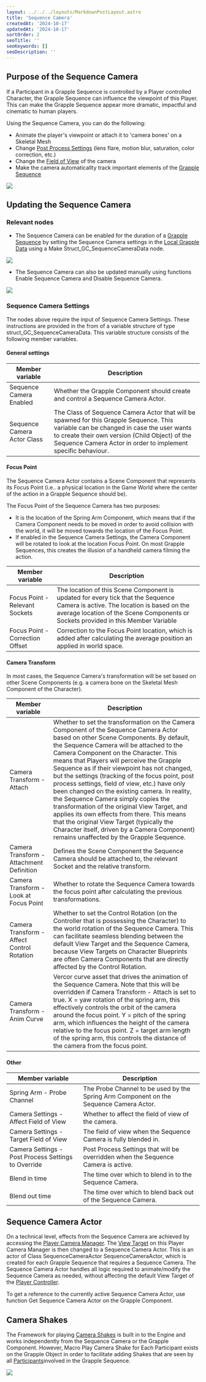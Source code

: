 ```yaml
---
layout: ../../../layouts/MarkdownPostLayout.astro
title: 'Sequence Camera'
createdAt: '2024-10-17'
updatedAt: '2024-10-17'
sortOrder: 2
seoTitle: ''
seoKeywords: []
seoDescription: ''
---
```


## Purpose of the Sequence Camera

If a Participant in a Grapple Sequence is controlled by a Player controlled Character, the Grapple Sequence can influence the viewpoint of this Player. This can make the Grapple Sequence appear more dramatic, impactful and cinematic to human players.

Using the Sequence Camera, you can do the following:

* Animate the player's viewpoint or attach it to 'camera bones' on a Skeletal Mesh
* Change [Post Process Settings](https://dev.epicgames.com/documentation/en-us/unreal-engine/post-process-effects-in-unreal-engine) (lens flare, motion blur, saturation, color correction, etc.)
* Change the [Field of View](https://www.youtube.com/watch?v=LuURSFbRPpA) of the camera
* Make the camera automaticallty track important elements of the [Grapple Sequence](/grapple-component/1-overview-of-the-grapple-component/basic-concepts)


![](../../../assets/grapple-component/sequence-camera-header.jpg)

## Updating the Sequence Camera

### Relevant nodes

* The Sequence Camera can be enabled for the duration of a [Grapple Sequence](/grapple-component/1-overview-of-the-grapple-component/basic-concepts) by setting the Sequence Camera settings in the [Local Grapple Data](/grapple-component/2-effects-of-the-grapple-component/010-grapple-data) using a <span class="function"> Make Struct_GC_SequenceCameraData</span> node. 

![](../../../assets/grapple-component/sequence-camera-data.jpg)

* The Sequence Camera can also be updated manually using functions <span class="function">Enable Sequence Camera</span> and <span class="function">Disable Sequence Camera</span>.

![](../../../assets/grapple-component/sq-enable-disable.jpg)

### Sequence Camera Settings

The nodes above require the input of Sequence Camera Settings. These instructions are provided in the from of a variable structure of type <span class="object">struct_GC_SequenceCameraData</span>. This variable structure consists of the following member variables. 

#### General settings

| **Member variable** | **Description** |
| ----------- | ----------- |
| <span class="variable">Sequence Camera Enabled	</span> | Whether the Grapple Component should create and control a Sequence Camera Actor. |
| <span class="variable">Sequence Camera Actor Class	</span> | The Class of Sequence Camera Actor that will be spawned for this Grapple Sequence. This variable can be changed in case the user wants to create their own version (Child Object) of the Sequence Camera Actor in order to implement specific behaviour. |

#### Focus Point

The Sequence Camera Actor contains a Scene Component that represents its Focus Point (i.e.. a physical location in the Game World where the center of the action in a Grapple Sequence should be).

The Focus Point of the Sequence Camera has two purposes:

* It is the location of the Spring Arm Component, which means that if the Camera Component needs to be moved in order to avoid collision with the world, it will be moved towards the location of the Focus Point.
* If enabled in the Sequence Camera Settings, the Camera Component will be rotated to look at the location Focus Point. On most Grapple Sequences, this creates the illusion of a handheld camera filming the action.

| **Member variable** | **Description** |
| ----------- | ----------- |
| <span class="variable">Focus Point - Relevant Sockets	</span> | The location of this Scene Component is updated for every tick that  the Sequence Camera is active. The location is based on the average location of the Scene Components or Sockets provided in this Member Variable |
| <span class="variable">Focus Point - Correction Offset</span> | Correction to the Focus Point location, which is added after calculating the average position an applied in world space. |

#### Camera Transform

In most cases, the Sequence Camera's transformation will be set based on other Scene Components (e.g. a camera bone on the Skeletal Mesh Component of the Character).

| **Member variable** | **Description** |
| ----------- | ----------- |
| <span class="variable">Camera Transform - Attach</span> | Whether to set the transformation on the Camera Component of the Sequence Camera Actor based on other Scene Components. By default, the Sequence Camera will be attached to the Camera Component on the Character. This means that Players will perceive the Grapple Sequence as if their viewpoint has not changed, but the settings (tracking of the focus point, post process settings, field of view, etc.) have only been changed on the existing camera. In reality, the Sequence Camera simply copies the transformation of the original View Target, and applies its own effects from there. This means that the original View Target (typically the Character itself, driven by a Camera Component) remains unaffected by the Grapple Sequence.  |
| <span class="variable">Camera Transform - Attachment Definition	</span> | Defines the Scene Component the Sequence Camera should be attached to, the relevant Socket and the relative transform. |
| <span class="variable">Camera Transform - Look at Focus Point	</span> | Whether to rotate the Sequence Camera towards the focus point after calculating the previous transformations. |
| <span class="variable">Camera Transform - Affect Control Rotation	</span> | Whether to set the Control Rotation (on the Controller that is possessing the Character) to the world rotation of the Sequence Camera. This can facilitate seamless blending between the default View Target and the Sequence Camera, because View Targets on Character Blueprints are often Camera Components that are directly affected by the Control Rotation. |
| <span class="variable">Camera Transform - Anim Curve</span> | Vercor curve asset that drives the animation of the Sequence Camera. Note that this will be overridden if <span class="variable">Camera Transform - Attach</span> is set to true. X = yaw rotation of the spring arm, this effectively controls the orbit of the camera around the focus point. Y = pitch of the spring arm, which influences the height of the camera relative to the focus point. Z = target arm length of the spring arm, this controls the distance of the camera from the focus point.|

#### Other

| **Member variable** | **Description** |
| ----------- | ----------- |
| <span class="variable">Spring Arm - Probe Channel	</span> | The Probe Channel to be used by the Spring Arm Component on the Sequence Camera Actor. |
| <span class="variable">Camera Settings - Affect Field of View</span> | Whether to affect the field of view of the camera. |
| <span class="variable">Camera Settings - Target Field of View	</span> | The field of view when the Sequence Camera is fully blended in. |
| <span class="variable">Camera Settings - Post Process Settings to Override	</span> | Post Process Settings that will be overridden when the Sequence Camera is active. |
| <span class="variable">Blend in time	</span> | The time over which to blend in to the Sequence Camera. |
| <span class="variable">Blend out time	</span> | The time over which to blend back out of the Sequence Camera. |

## Sequence Camera Actor

On a technical level, effects from the Sequence Camera are achieved by accessing the [Player Camera Manager](https://docs.unrealengine.com/en-US/InteractiveExperiences/Framework/Camera/index.html). The [View Target](https://docs.unrealengine.com/en-US/BlueprintAPI/Game/Player/SetViewTargetwithBlend/index.html) on this Player Camera Manager is then changed to a Sequence Camera Actor. This is an actor of Class <span class="object">SequenceCameraActor</span>
SequenceCameraActor, which is created for each Grapple Sequence that requires a Sequence Camera. The Sequence Camera Actor handles all logic required to animate/modify the Sequence Camera as needed, without affecting the default View Target of the [Player Controller](https://docs.unrealengine.com/en-US/InteractiveExperiences/Framework/Controller/PlayerController/index.html).

To get a reference to the currently active Sequence Camera Actor, use function Get Sequence Camera Actor on the Grapple Component.

## Camera Shakes

The Framework for playing [Camera Shakes](https://docs.unrealengine.com/en-US/BlueprintAPI/CameraShakes/index.html) is built in to the Engine and works independently from the Sequence Camera or the Grapple Component. However, Macro <span class="object">Play Camera Shake for Each Participant</span> exists on the Grapple Object in order to facilitate adding Shakes that are seen by all [Participants](/grapple-component/1-overview-of-the-grapple-component/basic-concepts)involved in the Grapple Sequence.

![](../../../assets/grapple-component/cs-each.jpg)